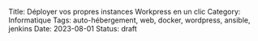Title: Déployer vos propres instances Workpress en un clic
Category: Informatique
Tags: auto-hébergement, web, docker, wordpress, ansible, jenkins
Date: 2023-08-01
Status: draft
